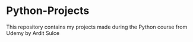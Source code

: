 # Python-Projects
This repository contains my projects made during the Python course from Udemy by Ardit Sulce
